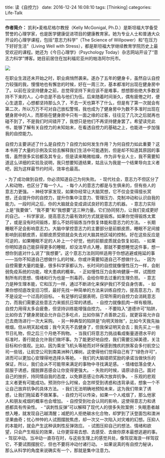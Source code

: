 title: 读《自控力》
date: 2016-12-24 16:08:10
tags: [Thinking]
categories: Life-Talk

---

**作者简介：** 凯利•麦格尼格尔教授（Kelly McGonigal, Ph.D.）是斯坦福大学备受赞誉的心理学家，也是医学健康促进项目的健康教育家。她为专业人士和普通大众开设的心理学课程，包括“意志力科学”（The Science of Willpower）和“在压力下好好生活”（Living Well with Stress），都是斯坦福大学继续教育学院历史上最受欢迎的课程。她还为《今日心理学》（Psychology Today）杂志网站开设了“意志力科学”博客。她目前居住在加利福尼亚州的帕洛阿尔托市。

![](http://7xig3q.com1.z0.glb.clouddn.com/occupational_disease.jpg)

在职业生涯还未开始之时，职业病悄然袭来。遂办了五年的健身卡，虽然自认自控力较强的我，慢慢地也有懈怠的时候，好在一周三次，基本都准时出现在健身房中了。以前在没坚持健身之前，总觉得坚持下来应该不是难事，想想那些绝大多数坚持不下来的人，心中总是不齿与他们为伍。后来随着时间渐久，偶有疲倦之时，便心生退意，心想都坚持那么久了，不去一天也算不了什么，但是有了第一次就会有第二次，所以万万不可对自己放松警惕，我也成为了健身房中为数不多准时出现在健身房中的人，而那些在健身房中只有一面之缘的过客，往往见了几次之后就再也碰不到了，不是我们时间错开了，我想只是他们不再坚持健身罢了。希望读完此书，能够了解有关自控力的未知始末，在看透自控力的基础之上，也能进一步加强我的自控能力。

自控力主要讲述了什么是自控力？自控力如何发生作用？为何自控力如此重要？这本书用了大量的示例及实验去解释我们生活中可能遇到，但是却不知道其原因的事情，虽然很多实验都及其专业，但是读来略微枯燥，作为非专业人士，我不需要知道这么详细的实验及说明，我只想要知道结果，姑且认为我是一个结果导向主义者吧，因为这样最节约时间，效率也最高。

- 为了成功做到自控，你必须知道自己为何失败。
- 现代社会，意志力不但区分了人和动物，也区分了每一个人。
- 每个人的意志力都是与生俱来的，但有些人的意志力更强。
- 神经学家发现，如果你经常让大脑冥想，它不仅会变得擅长冥想，还会提升你的自控力，提升你集中注意力、管理压力、克制冲动和认识自我的能力。一段时间之后，你的大脑就会变成调试良好的意志力机器。
- 意志力实际上是“我要做”、“我不要”和“我想要”这三种力量。它们协同努力，让我们变成更好的自己。
- 科学家说，提高意志力最有效的方式就是锻炼。如果你觉得锻炼太累了，或是没有时间锻炼，那么不妨将锻炼当作恢复体能和意志力的方法。
- 长期睡眠不足会影响意志力。大脑中掌控意志力的主要部分是前额皮质，睡眠不足间接影响到前额皮质，前额皮质受损就会失去对大脑其他区域的控制。好在这些反应是可逆的，如果睡眠不足的人补上一个好觉，他的前额皮质就会恢复如初。
- 如果你明知道自己能获得更多的睡眠，却没法早点入睡，那就不要想睡觉这件事，想一想你到底对什么说了“我想要”。这个意志力法则同样适用于你想逃避或拖延的事——当你不知道自己想做什么的时候，你或许需要知道自己不想做什么。
- 因为自控需要大量的能量，很多科学家都认为，长时间的自控就像慢性压力一样，会削弱免疫系统的功能，增大患病的概率。
- 正如慢性压力会影响健康一样，试图控制所有的思想、情绪和行为也是一剂毒药，会给你带去过重的生理负担。
- 意志力是种生理本能，它和压力一样，通过不断进化来保护我们不受自身伤害。
- 如果你想彻底改变旧习惯，最好先找一种简单的方法来训练自控力，提高意志力，而不是设定一个过高的目标。
- 有足够的证据表明，日常所需的自控力会消耗意志力，而我们需要这些意志力来抵抗日常的诱惑。
- 自控力就像肌肉一样有极限。自控力用得太多会疲惫，但坚持训练能增强自控力。
- 不要陷入“道德许可”陷阱，比如你去了健身房就会允许自己多吃点，比如你捐了点善款之后，就更容易允许自己去商场进行一次大采购。
- 另一种典型的陷阱是“向明天赊账”，比如今天我先抽根烟，但从明天起戒烟；我今天先不去健身了，但我保证明天会去；我先买上一些节日礼物，但之后三个月绝不购物。
- 当我们将意志力挑战看成衡量道德水平的标准时，善行就会允许我们做坏事。为了能更好地自控，我们需要忘掉美德，关注目标和价值观。比如，因为乘坐飞机头等舱而对环保感到愧疚的旅客会多付航空公司一些钱，让航空公司到南美洲种几棵树。这使得他们觉得自己有了“绿色许可”，进而可以更加心安理得地选择头等舱。
- 我们的大脑错把奖励的承诺当做快乐的保证，所以，我们会从不可能带来满足的事物中寻找满足感。
- 情绪低落会使人屈服于诱惑，摆脱罪恶感会让你变得更强大。
- 失败的时候，请原谅自己。面对自己的挫折，持同情自我的态度，以免罪恶感让你再次放弃抗争。
- 乐观的悲观主义者更有可能成功。预测你什么时候，会怎样受到诱惑和违背承诺，想象一个不让自己放弃抗争的具体方法。
- 我们无法明确地预知未来，这为我们带来了诱惑，让我们拖延着不做某事。
- 自控力可以传染，如果一个人戒烟了，那么他家人和朋友戒烟的概率也会增加。
- 自控受到社会认同的影响，这使得意志力和诱惑都具有传染性。
- “讽刺性反弹”可以解释了现代人的很多失败案例：失眠患者越想入睡，就发现自己越清醒；减肥的人拒绝碳水化合物，却梦到了沃登面包和澳洲坚果曲奇；忧心忡忡的人试图摆脱焦虑，却一次又一次陷入对灾难的幻想。压抑人的本能时，就会产生这种讽刺性反弹效应。
- 试图压抑自己的想法、情绪和欲望，只会产生相反的效果，让你更容易去想、去感受、去做你原本最想逃避的事。
- 驾驭冲动。当冲动一直存在时，与这些生理上的感觉共处，像驾驭海浪一样驾驭它，不要试图摆脱它，但也不要将冲动付诸行动。
- 如果说真的有自控力秘诀，那么从科学的角度来说确实有一个，那就是集中注意力。
